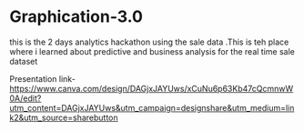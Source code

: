 # Graphication-3.0
this is the 2 days analytics hackathon using the sale data .This is teh place where i learned about predictive and business analysis for the real time sale dataset

Presentation link-https://www.canva.com/design/DAGjxJAYUws/xCuNu6p63Kb47cQcmnwW0A/edit?utm_content=DAGjxJAYUws&utm_campaign=designshare&utm_medium=link2&utm_source=sharebutton

